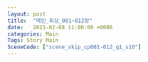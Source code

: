 ```yaml
---
layout: post
title:  "메인_회상_001~012장"
date:   2021-02-08 11:00:00 +0000
categories: Main
Tags: Story Main
SceneCode: ["scene_skip_cp001-012_q1_s10"]
---
```

